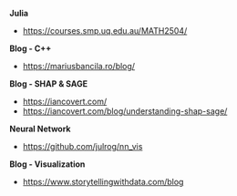 **Julia**
* https://courses.smp.uq.edu.au/MATH2504/

**Blog - C++**
* https://mariusbancila.ro/blog/

**Blog - SHAP & SAGE**
* https://iancovert.com/
* https://iancovert.com/blog/understanding-shap-sage/

**Neural Network**
* https://github.com/julrog/nn_vis

**Blog - Visualization**
* https://www.storytellingwithdata.com/blog

